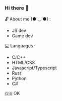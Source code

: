 ### Hi there 👋
<!--
**Rurucchi/Rurucchi** is a ✨ _special_ ✨ repository because its `README.md` (this file) appears on your GitHub profile.
-->

🔓 About me (●'◡'●) :
- JS dev
- Game dev

💻 Languages :
- C/C++
- HTML/CSS
- Javascript/Typescript
- Rust
- Python
- C#

🇬🇧 OK
